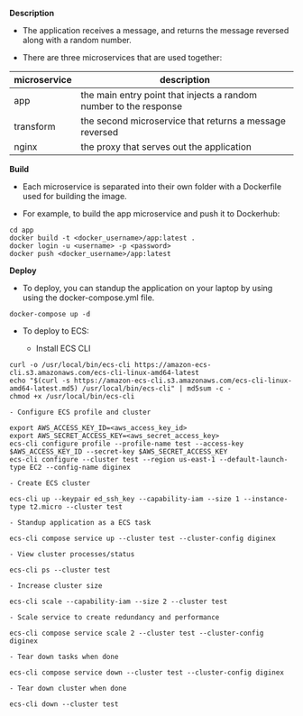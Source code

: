 **Description**

  - The application receives a message, and returns the message reversed along with a random number.

  - There are three microservices that are used together: 

| microservice      | description                            
| ------------- | -------------------------------------- 
| app   | the main entry point that injects a random number to the response
| transform      | the second microservice that returns a message reversed
| nginx      | the proxy that serves out the application
    

**Build**

  - Each microservice is separated into their own folder with a Dockerfile used for building the image.

  - For example, to build the app microservice and push it to Dockerhub:

```
cd app
docker build -t <docker_username>/app:latest .
docker login -u <username> -p <password>
docker push <docker_username>/app:latest

```

**Deploy**

  - To deploy, you can standup the application on your laptop by using using the docker-compose.yml file.

```
docker-compose up -d

```

  - To deploy to ECS:

    - Install ECS CLI

```
curl -o /usr/local/bin/ecs-cli https://amazon-ecs-cli.s3.amazonaws.com/ecs-cli-linux-amd64-latest
echo "$(curl -s https://amazon-ecs-cli.s3.amazonaws.com/ecs-cli-linux-amd64-latest.md5) /usr/local/bin/ecs-cli" | md5sum -c -
chmod +x /usr/local/bin/ecs-cli
```

    - Configure ECS profile and cluster
```
export AWS_ACCESS_KEY_ID=<aws_access_key_id>
export AWS_SECRET_ACCESS_KEY=<aws_secret_access_key>
ecs-cli configure profile --profile-name test --access-key $AWS_ACCESS_KEY_ID --secret-key $AWS_SECRET_ACCESS_KEY
ecs-cli configure --cluster test --region us-east-1 --default-launch-type EC2 --config-name diginex
```

    - Create ECS cluster
```
ecs-cli up --keypair ed_ssh_key --capability-iam --size 1 --instance-type t2.micro --cluster test
```

    - Standup application as a ECS task
```
ecs-cli compose service up --cluster test --cluster-config diginex
```

    - View cluster processes/status
```
ecs-cli ps --cluster test
```

    - Increase cluster size
```
ecs-cli scale --capability-iam --size 2 --cluster test
```

    - Scale service to create redundancy and performance
```
ecs-cli compose service scale 2 --cluster test --cluster-config diginex
```

    - Tear down tasks when done
```
ecs-cli compose service down --cluster test --cluster-config diginex
```

    - Tear down cluster when done
```
ecs-cli down --cluster test
```
